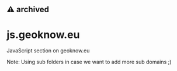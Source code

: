 ## :warning: **archived**

js.geoknow.eu
=============

JavaScript section on geoknow.eu

Note: Using sub folders in case we want to add more sub domains ;)

